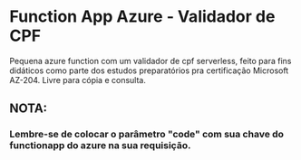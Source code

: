 # Function App Azure - Validador de CPF
Pequena azure function com um validador de cpf serverless, feito para fins didáticos como parte dos estudos preparatórios pra certificação Microsoft AZ-204.
Livre para cópia e consulta.
## NOTA:
### Lembre-se de colocar o parâmetro "code" com sua chave do functionapp do azure na sua requisição.
